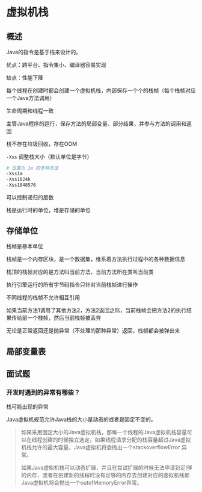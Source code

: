 # 虚拟机栈

## 概述

Java的指令是基于栈来设计的。

优点：跨平台、指令集小、编译器容易实现

缺点：性能下降



每个线程在创建时都会创建一个虚拟机栈，内部保存一个个的栈帧（每个栈帧对应一个Java方法调用）

生命周期和线程一致

主管Java程序的运行，保存方法的局部变量、部分结果，并参与方法的调用和返回

栈不存在垃圾回收，存在OOM



`-Xss` 调整栈大小（默认单位是字节）

```bash
# 设置为 1m 的多种方法
-Xss1m
-Xss1024k
-Xss1048576
```

可以控制递归的层数



栈是运行时的单位，堆是存储的单位

## 存储单位

栈帧是基本单位

栈帧是一个内存区块，是一个数据集，维系着方法执行过程中的各种数据信息

栈顶的栈帧对应的是方法叫当前方法，当前方法所在类叫当前类

执行引擎运行的所有字节码指令只针对当前栈帧进行操作



不同线程的栈帧不允许相互引用

如果当前方法1调用了其他方法2，方法2返回之际，当前栈帧会把方法2的执行结果传给前一个栈帧，然后当前栈帧被丢弃

无论是正常返回还是抛异常（不处理的那种异常）返回，栈帧都会被弹出来

## 局部变量表

## 面试题

### 开发时遇到的异常有哪些？

栈可能出现的异常

Java虚拟机规范允许Java栈的大小是动态的或者是固定不变的。
>如果采用固定大小的Java虚拟机栈，那每一个线程的Java虚拟机栈容量可以在线程创建的时候独立选定。如果线程请求分配的栈容量超过Java虚拟机栈允许的最大容量，Java虚拟机将会抛出一个stackoverflowError 异常。
>
>如果Java虚拟机栈可以动态扩展，并且在尝试扩展的时候无法申请到足I够的内存，或者在创建新的线程时没有足够的内存去创建对应的虚拟机栈那Java虚拟机将会抛出一个outofMemoryError异常。

